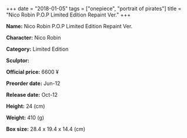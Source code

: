 +++
date = "2018-01-05"
tags = ["onepiece", "portrait of pirates"]
title = "Nico Robin P.O.P Limited Edition Repaint Ver."
+++

**Name:** Nico Robin P.O.P Limited Edition Repaint Ver.

**Character:** Nico Robin

**Category:** Limited Edition 

**Sculptor:** 

**Official price:** 6600 ¥

**Preorder date:** Jun-12

**Release date:** Oct-12

**Height:** 24 (cm)

**Weight:** 410 (g)

**Box size:** 28.4 x 19.4 x 14.4 (cm)


